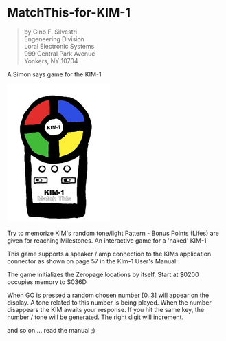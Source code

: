 # MatchThis-for-KIM-1
 >by Gino F. Silvestri <br>
 >Engeneering Division <br>
 >Loral Electronic Systems <br>
 >999 Central Park Avenue <br>
 >Yonkers, NY 10704 <br>

A Simon says game for the KIM-1

![ss][1]

Try to memorize KIM's random tone/light Pattern - Bonus Points (Lifes) are given for reaching Milestones.
An interactive game for a 'naked' KIM-1

This game supports a speaker / amp connection to the KIMs application connector as shown on page 57 in the KIm-1 User's Manual.

The game initializes the Zeropage locations by itself. 
Start at $0200
occupies memory to $036D

When GO is pressed a random chosen number [0..3] will appear on the display. A tone related to this number is being played. 
When the number disappears the KIM awaits your response. If you hit the same key, the number / tone will be generated.
The right digit will increment.

and so on.... read the manual ;)

 [1]: https://github.com/netzherpes/MatchThis-for-KIM-1/blob/main/MatchThis_sm.JPG?raw=true
